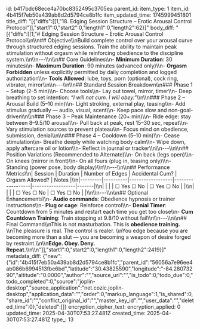 id: b417bdc68ece4a70bc8352495c3705ea
parent_id: 
item_type: 1
item_id: 4b415f7eb50a439ab8d2d5794ce8b1fc
item_updated_time: 1745999451801
title_diff: "[{\"diffs\":[[1,\"18. Edging Session Structure – Erotic Arousal Control Protocol\"]],\"start1\":0,\"start2\":0,\"length1\":0,\"length2\":62}]"
body_diff: "[{\"diffs\":[[1,\"# Edging Session Structure – Erotic Arousal Control Protocol\\\n\\\n## Objective\\\nBuild complete control over your arousal curve through structured edging sessions. Train the ability to maintain peak stimulation without orgasm while reinforcing obedience to the discipline system.\\\n\\\n---\\\n\\\n## Core Guidelines\\\n- **Minimum Duration**: 30 minutes\\\n- **Maximum Duration**: 90 minutes (advanced only)\\\n- **Orgasm Forbidden** unless explicitly permitted by daily completion and logged authorization\\\n- **Tools Allowed**: lube, toys, porn (optional), cock ring, vibrator, mirror\\\n\\\n---\\\n\\\n## Standard Session Breakdown\\\n### Phase 1 – Setup (2–5 min)\\\n- Choose tools\\\n- Lay out towel, mirror, timer\\\n- Deep breathing to set intention: *“I will not cum. I will obey.”*\\\n\\\n### Phase 2 – Arousal Build (5–10 min)\\\n- Light stroking, external play, teasing\\\n- Add stimulus gradually — audio, visual, scent\\\n- Keep pace slow and non-goal-driven\\\n\\\n### Phase 3 – Peak Maintenance (20+ min)\\\n- Ride edge: stay between 8–9.5/10 arousal\\\n- Pull back at peak, rest 15–30 sec, repeat\\\n- Vary stimulation sources to prevent plateau\\\n- Focus mind on obedience, submission, denial\\\n\\\n### Phase 4 – Cooldown (5–10 min)\\\n- Cease stimulation\\\n- Breathe deeply while watching body calm\\\n- Wipe down, apply aftercare oil or lotion\\\n- Reflect in journal or tracker\\\n\\\n---\\\n\\\n## Position Variations (Recommended to Alternate)\\\n- On back (legs open)\\\n- On knees (mirror in front)\\\n- On all fours (plug in, teasing only)\\\n- Standing (power pose, body display)\\\n\\\n---\\\n\\\n## Performance Metrics\\\n| Session | Duration | Number of Edges | Accidental Cum? | Orgasm Allowed? | Notes |\\\n|---------|----------|------------------|------------------|------------------|-------|\\\n|         |          |                  | ☐ Yes ☐ No       | ☐ Yes ☐ No       |       |\\\n|         |          |                  | ☐ Yes ☐ No       | ☐ Yes ☐ No       |       |\\\n\\\n---\\\n\\\n## Optional Enhancements\\\n- **Audio commands**: Obedience hypnosis or trainer instructions\\\n- **Plug or cage**: Reinforce control\\\n- **Denial Timer**: Countdown from 5 minutes and restart each time you get too close\\\n- **Cum Countdown Training**: Train stopping at 9.8/10 without fail\\\n\\\n---\\\n\\\n## Final Command\\\nThis is not masturbation. This is **obedience training.**  \\\nThe pleasure is real. The control is realer.  \\\nYou edge because you are becoming more than a slut — you are becoming a weapon of desire forged by restraint.\\\n\\\n**Edge. Obey. Deny. Repeat.**\\\n\\\n\"]],\"start1\":0,\"start2\":0,\"length1\":0,\"length2\":2419}]"
metadata_diff: {"new":{"id":"4b415f7eb50a439ab8d2d5794ce8b1fc","parent_id":"56056a7e96ee4ab086b6994513fbe6bd","latitude":"30.43825590","longitude":"-84.28073290","altitude":"0.0000","author":"","source_url":"","is_todo":0,"todo_due":0,"todo_completed":0,"source":"joplin-desktop","source_application":"net.cozic.joplin-desktop","application_data":"","order":0,"markup_language":1,"is_shared":0,"share_id":"","conflict_original_id":"","master_key_id":"","user_data":"","deleted_time":0},"deleted":[]}
encryption_cipher_text: 
encryption_applied: 0
updated_time: 2025-04-30T07:53:27.481Z
created_time: 2025-04-30T07:53:27.481Z
type_: 13